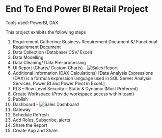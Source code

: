 # End To End Power BI Retail Project

Tools used: PowerBI, DAX

This project exhibits the following steps
1.	Requirement Gathering: Business Requirement Document &/ Functional Requirement Document
2.	Data Collection (Database/ CSV/ Excel)
3.	Data Modelling
4.	Data Cleaning/ Data Pre-processing
5.	UI Report (Charts/ Custom Charts) - ![Sales Report](https://drive.google.com/file/d/1nC3LRUirJAVlsdUAYGEicneUKbDsXalQ/view)
6.	Additional Information (DAX Calculations) [Data Analysis Expressions (DAX) is a formula expression language used in SQL Server Analysis Services, Power BI and Power Pivot in Excel.]
7.	RLS – Row Level Security – Static & Dynamic (Most Preferred)
8.	Create Workspace (Provide workspace access within team)
9.	Publish
10.	Dashboard - ![Sales Dashboard](https://drive.google.com/file/d/1EqD0-Y_BLj1m-SXmU4g0htOzNh9LBO7S/view)
11.	Gateway
12.	Schedule Refresh
13.	Add Roles, Subscribe, alerts
14.	Share the Report
15.	Create App and Share
